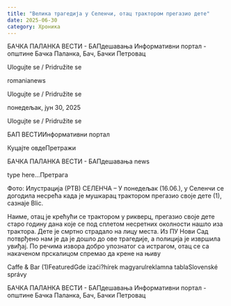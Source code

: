 ```yaml
---
title: "Велика трагедија у Селенчи, отац трактором прегазио дете"
date: 2025-06-30
category: Хроника
---
```


БАЧКА ПАЛАНКА ВЕСТИ - БАПдешавања Информативни портал - општине Бачка Паланка, Бач, Бачки Петровац

Ulogujte se / Pridružite se

romanianews

Ulogujte se / Pridružite se

понедељак, јун 30, 2025

Ulogujte se / Pridružite se

БАП ВЕСТИИнформативни портал

Куцајте овдеПретражи

БАЧКА ПАЛАНКА ВЕСТИ - БАПдешавања news

type here...Претрага

Фото: Илустрација (РТВ)
            СЕЛЕНЧА – У понедељак (16.06.), у Селенчи се догодила несрећа када је мушкарац трактором прегазио своје дете (1), сазнаје Blic.

Наиме, отац је крећући се трактором у рикверц, прегазио своје дете старо годину дана које се под сплетом несретних околности нашло иза трактора. Дете је смртно страдало на лицу места.
Из ПУ Нови Сад потврђено нам је да је дошло до ове трагедије, а полиција је извршила увиђај. По речима извора добро упознатог са истрагом, отац се са накаченом прскалицом спремао да крене на њиву

Caffe & Bar (1)FeaturedGde izaći?hírek magyarulreklamna tablaSlovenské správy

БАЧКА ПАЛАНКА ВЕСТИ - БАПдешавања Информативни портал - општине Бачка Паланка, Бач, Бачки Петровац
